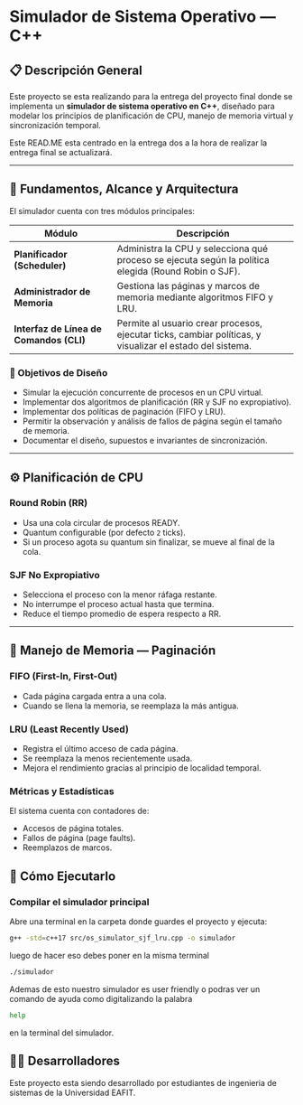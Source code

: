 #  Simulador de Sistema Operativo — C++

## 📋 Descripción General

Este proyecto se esta realizando para la entrega del proyecto final donde se implementa un **simulador de sistema operativo en C++**, diseñado para modelar los principios de planificación de CPU, manejo de memoria virtual y sincronización temporal.

Este READ.ME esta centrado en la entrega dos a la hora de realizar la entrega final se actualizará.

---

## 🧩 Fundamentos, Alcance y Arquitectura

El simulador cuenta con tres módulos principales:

| Módulo | Descripción |
|--------|-------------|
| **Planificador (Scheduler)** | Administra la CPU y selecciona qué proceso se ejecuta según la política elegida (Round Robin o SJF). |
| **Administrador de Memoria** | Gestiona las páginas y marcos de memoria mediante algoritmos FIFO y LRU. |
| **Interfaz de Línea de Comandos (CLI)** | Permite al usuario crear procesos, ejecutar ticks, cambiar políticas, y visualizar el estado del sistema. |

### 🎯 Objetivos de Diseño

- Simular la ejecución concurrente de procesos en un CPU virtual.  
- Implementar dos algoritmos de planificación (RR y SJF no expropiativo).  
- Implementar dos políticas de paginación (FIFO y LRU).  
- Permitir la observación y análisis de fallos de página según el tamaño de memoria.  
- Documentar el diseño, supuestos e invariantes de sincronización.

---

## ⚙️ Planificación de CPU

###  Round Robin (RR)
- Usa una cola circular de procesos READY.
- Quantum configurable (por defecto `2` ticks).
- Si un proceso agota su quantum sin finalizar, se mueve al final de la cola.

###  SJF No Expropiativo
- Selecciona el proceso con la menor ráfaga restante.
- No interrumpe el proceso actual hasta que termina.
- Reduce el tiempo promedio de espera respecto a RR.


---

## 🧠 Manejo de Memoria — Paginación

###  FIFO (First-In, First-Out)
- Cada página cargada entra a una cola.
- Cuando se llena la memoria, se reemplaza la más antigua.

###  LRU (Least Recently Used)
- Registra el último acceso de cada página.
- Se reemplaza la menos recientemente usada.
- Mejora el rendimiento gracias al principio de localidad temporal.

###  Métricas y Estadísticas
El sistema cuenta con contadores de:
- Accesos de página totales.
- Fallos de página (page faults).
- Reemplazos de marcos.

## 🚀 Cómo Ejecutarlo

###   Compilar el simulador principal

Abre una terminal en la carpeta donde guardes el  proyecto y ejecuta:

```bash
g++ -std=c++17 src/os_simulator_sjf_lru.cpp -o simulador
```
luego de hacer eso debes poner en la misma terminal 
```bash
./simulador
```
Ademas de esto nuestro simulador es user friendly o podras ver un comando de ayuda como digitalizando la palabra 
```bash
help
```
en la terminal del simulador.


## 👨‍💻 Desarrolladores
Este proyecto esta siendo desarrollado por estudiantes de ingenieria de sistemas de la Universidad EAFIT.

